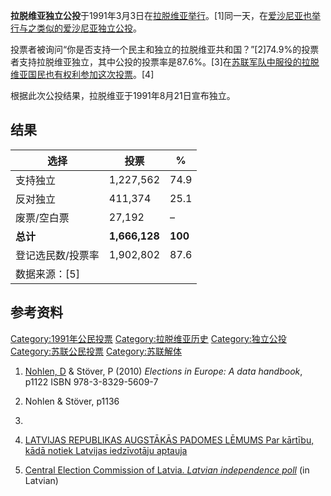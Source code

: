 **拉脱维亚独立公投**于1991年3月3日在[拉脱维亚举行](https://zh.wikipedia.org/wiki/拉脱维亚 "wikilink")。\[1\]同一天，在[爱沙尼亚也举行与之类似的](../Page/爱沙尼亚.md "wikilink")[爱沙尼亚独立公投](https://zh.wikipedia.org/wiki/1991年爱沙尼亚独立公投 "wikilink")。

投票者被询问“你是否支持一个民主和独立的拉脱维亚共和国？”\[2\]74.9%的投票者支持拉脱维亚独立，其中公投的投票率是87.6%。\[3\]在[苏联军队中服役的拉脱维亚国民也有权利参加这次投票](https://zh.wikipedia.org/wiki/苏联军队 "wikilink")。\[4\]

根据此次公投结果，拉脱维亚于1991年8月21日宣布独立。

## 结果

| 选择         | 投票            | %       |
| ---------- | ------------- | ------- |
| 支持独立       | 1,227,562     | 74.9    |
| 反对独立       | 411,374       | 25.1    |
| 废票/空白票     | 27,192        | –       |
| **总计**     | **1,666,128** | **100** |
| 登记选民数/投票率  | 1,902,802     | 87.6    |
| 数据来源：\[5\] |               |         |

## 参考资料

[Category:1991年公民投票](https://zh.wikipedia.org/wiki/Category:1991年公民投票 "wikilink")
[Category:拉脱维亚历史](https://zh.wikipedia.org/wiki/Category:拉脱维亚历史 "wikilink")
[Category:独立公投](https://zh.wikipedia.org/wiki/Category:独立公投 "wikilink")
[Category:苏联公民投票](https://zh.wikipedia.org/wiki/Category:苏联公民投票 "wikilink")
[Category:苏联解体](https://zh.wikipedia.org/wiki/Category:苏联解体 "wikilink")

1.  [Nohlen, D](https://zh.wikipedia.org/wiki/Dieter_Nohlen "wikilink")
    & Stöver, P (2010) *Elections in Europe: A data handbook*, p1122
    ISBN 978-3-8329-5609-7

2.  Nohlen & Stöver, p1136

3.
4.  [LATVIJAS REPUBLIKAS AUGSTĀKĀS PADOMES LĒMUMS Par kārtību, kādā
    notiek Latvijas iedzīvotāju
    aptauja](http://www.likumi.lv/doc.php?id=65213)

5.  [Central Election Commission of Latvia. *Latvian independence
    poll*](http://web.cvk.lv/pub/public/27555.html)  (in Latvian)